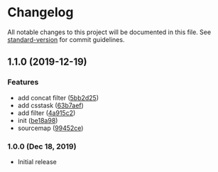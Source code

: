 # Changelog

All notable changes to this project will be documented in this file. See [standard-version](https://github.com/conventional-changelog/standard-version) for commit guidelines.

## 1.1.0 (2019-12-19)


### Features

* add concat filter ([5bb2d25](https://github.com/SoldierAb/gulp-skin/commit/5bb2d2520b859de8bbfb86a2ed03eda1980065e1))
* add csstask ([63b7aef](https://github.com/SoldierAb/gulp-skin/commit/63b7aef3018c2dd43a11f9422d57dc16c5b67b19))
* add filter ([4a915c2](https://github.com/SoldierAb/gulp-skin/commit/4a915c2b8e6e423b6c63fd17c10619ce3c021133))
* init ([be18a98](https://github.com/SoldierAb/gulp-skin/commit/be18a9851555361e77ad03b55167de7b7839af78))
* sourcemap ([99452ce](https://github.com/SoldierAb/gulp-skin/commit/99452cebfe0b0965e9ea365f58d7b177bc929cff))

### 1.0.0 (Dec 18, 2019)

- Initial release
